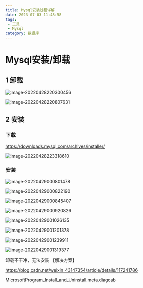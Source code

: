 ```yaml
---
title: Mysql安装过程详解
date: 2023-07-03 11:48:58
tags: 
 - 工具
 - Mysql
category: 数据库
---
```


#  Mysql安装/卸载

## 1 卸载

![image-20220428220300456](https://raw.githubusercontent.com/YukiCCC/figure/main/image-20220428220300456.png)

![image-20220428220807631](https://raw.githubusercontent.com/YukiCCC/figure/main/image-20220428220807631.png)

## 2 安装

### 下载

https://downloads.mysql.com/archives/installer/

![image-20220428223318610](https://raw.githubusercontent.com/YukiCCC/figure/main/image-20220428223318610.png)

### 安装

![image-20220429000801478](https://raw.githubusercontent.com/YukiCCC/figure/main/image-20220429000801478.png)

![image-20220429000822190](https://raw.githubusercontent.com/YukiCCC/figure/main/image-20220429000822190.png)

![image-20220429000845407](https://raw.githubusercontent.com/YukiCCC/figure/main/image-20220429000845407.png)

![image-20220429000920826](https://raw.githubusercontent.com/YukiCCC/figure/main/image-20220429000920826.png)

![image-20220429001026135](https://raw.githubusercontent.com/YukiCCC/figure/main/image-20220429001026135.png)

![image-20220429001201378](https://raw.githubusercontent.com/YukiCCC/figure/main/image-20220429001201378.png)

![image-20220429001239911](https://raw.githubusercontent.com/YukiCCC/figure/main/image-20220429001239911.png)

![image-20220429001319377](https://raw.githubusercontent.com/YukiCCC/figure/main/image-20220429001319377.png)

卸载不干净，无法安装 【解决方案】

https://blog.csdn.net/weixin_43147354/article/details/117241786

MicrosoftProgram_Install_and_Uninstall.meta.diagcab
